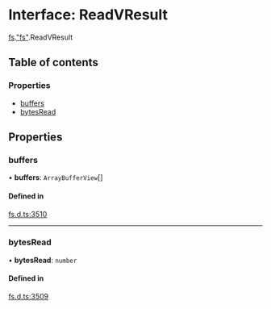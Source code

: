 # Interface: ReadVResult

[fs](../modules/fs.md).["fs"](../modules/fs._fs_.md).ReadVResult

## Table of contents

### Properties

- [buffers](fs._fs_.ReadVResult.md#buffers)
- [bytesRead](fs._fs_.ReadVResult.md#bytesread)

## Properties

### buffers

• **buffers**: `ArrayBufferView`[]

#### Defined in

[fs.d.ts:3510](https://github.com/goodcodedev/bun-types/blob/8bd1b3a/fs.d.ts#L3510)

___

### bytesRead

• **bytesRead**: `number`

#### Defined in

[fs.d.ts:3509](https://github.com/goodcodedev/bun-types/blob/8bd1b3a/fs.d.ts#L3509)
